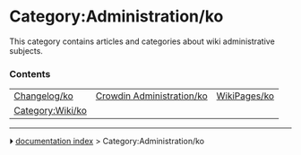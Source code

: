 # Category:Administration/ko
This category contains articles and categories about wiki administrative subjects.

### Contents

|     |     |     |
| --- | --- | --- |
| [Changelog/ko](Changelog/ko.md) | [Crowdin Administration/ko](Crowdin_Administration/ko.md) | [WikiPages/ko](WikiPages/ko.md) |
| [Category:Wiki/ko](Category_Wiki/ko.md) |



---
⏵ [documentation index](../README.md) > Category:Administration/ko
